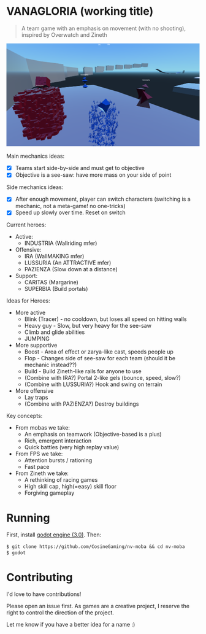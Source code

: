 VANAGLORIA (working title)
==========================

> A team game with an emphasis on movement (with no shooting), inspired by Overwatch and Zineth

![Four heroes on the first level](docs/2018-02-14-heroes.png)

Main mechanics ideas:

- [x] Teams start side-by-side and must get to objective
- [x] Objective is a see-saw: have more mass on your side of point

Side mechanics ideas:

- [x] After enough movement, player can switch characters (switching is a mechanic, not a meta-game! no one-tricks)
- [x] Speed up slowly over time. Reset on switch

Current heroes:

- Active:
  - INDUSTRIA (Wallriding mfer)
- Offensive:
  - IRA (WallMAKING mfer)
  - LUSSURIA (An ATTRACTIVE mfer)
  - PAZIENZA (Slow down at a distance)
- Support:
  - CARITAS (Margarine)
  - SUPERBIA (Build portals)

Ideas for Heroes:

- More active
  - Blink (Tracer) - no cooldown, but loses all speed on hitting walls
  - Heavy guy - Slow, but very heavy for the see-saw
  - Climb and glide abilities
  - JUMPING
- More supportive
  - Boost - Area of effect or zarya-like cast, speeds people up
  - Flop - Changes side of see-saw for each team (should it be mechanic instead??)
  - Build - Build Zineth-like rails for anyone to use
  - (Combine with IRA?) Portal 2-like gels (bounce, speed, slow?)
  - (Combine with LUSSURIA?) Hook and swing on terrain
- More offensive
  - Lay traps
  - (Combine with PAZIENZA?) Destroy buildings

Key concepts:

- From mobas we take:
  - An emphasis on teamwork (Objective-based is a plus)
  - Rich, emergent interaction
  - Quick battles (very high replay value)
- From FPS we take:
  - Attention bursts / rationing
  - Fast pace
- From Zineth we take:
  - A rethinking of racing games
  - High skill cap, high(=easy) skill floor
  - Forgiving gameplay

Running
=======

First, install [godot engine (3.0)](https://godotengine.org/download). Then:

    $ git clone https://github.com/CosineGaming/nv-moba && cd nv-moba
    $ godot

Contributing
============

I'd love to have contributions!

Please open an issue first. As games are a creative project, I reserve the right to control the direction of the project.

Let me know if you have a better idea for a name :)

